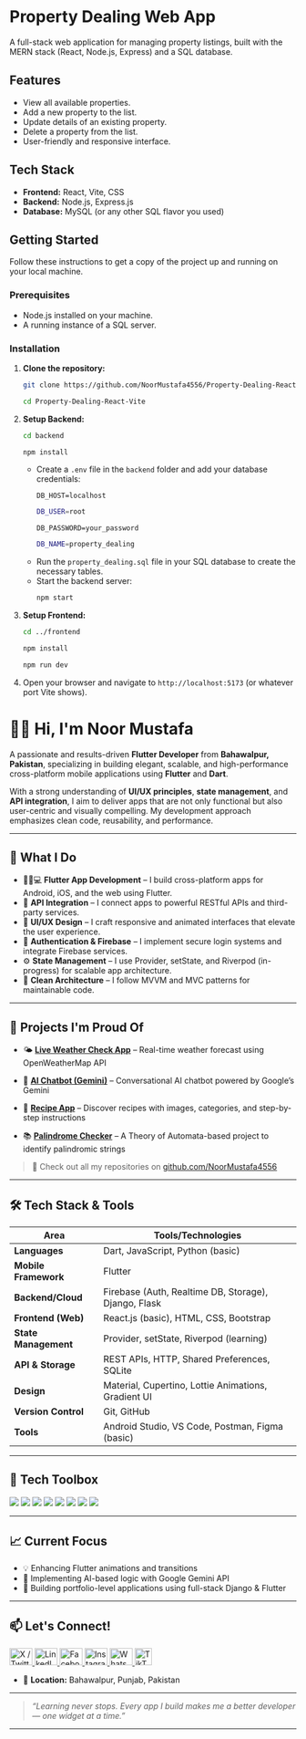 # Property Dealing Web App

A full-stack web application for managing property listings, built with the MERN stack (React, Node.js, Express) and a SQL database.

## Features

- View all available properties.
- Add a new property to the list.
- Update details of an existing property.
- Delete a property from the list.
- User-friendly and responsive interface.

## Tech Stack


- **Frontend:** React, Vite, CSS
- **Backend:** Node.js, Express.js
- **Database:** MySQL (or any other SQL flavor you used)

## Getting Started

Follow these instructions to get a copy of the project up and running on your local machine.

### Prerequisites

- Node.js installed on your machine.
- A running instance of a SQL server.

### Installation

1.  **Clone the repository:**
    ```bash
    git clone https://github.com/NoorMustafa4556/Property-Dealing-React-Vite.git
    ```
    ```bash
    cd Property-Dealing-React-Vite
    ```

2.  **Setup Backend:**
    ```bash
    cd backend
    ```
    ```bash
    npm install
    ```
    - Create a `.env` file in the `backend` folder and add your database credentials:
      ```
      DB_HOST=localhost
      
      ```
      ```bash
      DB_USER=root
      ```
      ```
      DB_PASSWORD=your_password
      ```
      ```bash
      DB_NAME=property_dealing
      ```
    - Run the `property_dealing.sql` file in your SQL database to create the necessary tables.
    - Start the backend server:
      ```sh
      npm start
      ```

3.  **Setup Frontend:**
    ```bash
    cd ../frontend
    ```
    ```bash
    npm install
    ```
    ```bash
    npm run dev
    ```
    

4.  Open your browser and navigate to `http://localhost:5173` (or whatever port Vite shows).

# 👋🏻 Hi, I'm Noor Mustafa

A passionate and results-driven **Flutter Developer** from **Bahawalpur, Pakistan**, specializing in building elegant, scalable, and high-performance cross-platform mobile applications using **Flutter** and **Dart**.

With a strong understanding of **UI/UX principles**, **state management**, and **API integration**, I aim to deliver apps that are not only functional but also user-centric and visually compelling. My development approach emphasizes clean code, reusability, and performance.

---

## 🚀 What I Do

- 🧑🏻💻  **Flutter App Development** – I build cross-platform apps for Android, iOS, and the web using Flutter.
- 🔗 **API Integration** – I connect apps to powerful RESTful APIs and third-party services.
- 🎨 **UI/UX Design** – I craft responsive and animated interfaces that elevate the user experience.
- 🔐 **Authentication & Firebase** – I implement secure login systems and integrate Firebase services.
- ⚙️ **State Management** – I use Provider, setState, and Riverpod (in-progress) for scalable app architecture.
- 🧠 **Clean Architecture** – I follow MVVM and MVC patterns for maintainable code.

---


## 🌟 Projects I'm Proud Of

- 🌤️ **[Live Weather Check App](https://github.com/NoorMustafa4556/Live-Weather-Check-App)** – Real-time weather forecast using OpenWeatherMap API  
- 🤖 **[AI Chatbot (Gemini)](https://github.com/NoorMustafa4556/Ai-ChatBot)** – Conversational AI chatbot powered by Google’s Gemini  

- 🍔 **[Recipe App](https://github.com/NoorMustafa4556/Recipe-App)** – Discover recipes with images, categories, and step-by-step instructions  

- 📚 **[Palindrome Checker](https://github.com/NoorMustafa4556/Palindrome-Checker-App)** – A Theory of Automata-based project to identify palindromic strings  

> 🎯 Check out all my repositories on [github.com/NoorMustafa4556](https://github.com/NoorMustafa4556?tab=repositories)

---

## 🛠️ Tech Stack & Tools

| Area                | Tools/Technologies |
|---------------------|--------------------|
| **Languages**       | Dart, JavaScript, Python (basic) |
| **Mobile Framework**| Flutter            |
| **Backend/Cloud**   | Firebase (Auth, Realtime DB, Storage), Django, Flask |
| **Frontend (Web)**  | React.js (basic), HTML, CSS, Bootstrap |
| **State Management**| Provider, setState, Riverpod (learning) |
| **API & Storage**   | REST APIs, HTTP, Shared Preferences, SQLite |
| **Design**          | Material, Cupertino, Lottie Animations, Gradient UI |
| **Version Control** | Git, GitHub        |
| **Tools**           | Android Studio, VS Code, Postman, Figma (basic) |

---

## 🧰 Tech Toolbox

<p align="left">
  <img src="https://img.shields.io/badge/Dart-0175C2?style=for-the-badge&logo=dart&logoColor=white"/>
  <img src="https://img.shields.io/badge/Flutter-02569B?style=for-the-badge&logo=flutter&logoColor=white"/>
  <img src="https://img.shields.io/badge/Firebase-FFCA28?style=for-the-badge&logo=firebase&logoColor=black"/>
  <img src="https://img.shields.io/badge/Python-3776AB?style=for-the-badge&logo=python&logoColor=white"/>
  <img src="https://img.shields.io/badge/Django-092E20?style=for-the-badge&logo=django&logoColor=white"/>
  <img src="https://img.shields.io/badge/React-20232A?style=for-the-badge&logo=react&logoColor=61DAFB"/>
  <img src="https://img.shields.io/badge/Postman-FF6C37?style=for-the-badge&logo=postman&logoColor=white"/>
  <img src="https://img.shields.io/badge/GitHub-181717?style=for-the-badge&logo=github&logoColor=white"/>
</p>

---

## 📈 Current Focus

- 💡 Enhancing Flutter animations and transitions
- 🤖 Implementing AI-based logic with Google Gemini API
- 📲 Building portfolio-level applications using full-stack Django & Flutter

---

## 📫 Let's Connect!

<p align="left">
  <a href="https://x.com/NoorMustafa4556" target="blank">
    <img src="https://raw.githubusercontent.com/rahuldkjain/github-profile-readme-generator/master/src/images/icons/Social/twitter.svg" alt="X / Twitter" height="30" width="40" />
  </a>
  <a href="https://www.linkedin.com/in/noormustafa4556/" target="blank">
    <img src="https://raw.githubusercontent.com/rahuldkjain/github-profile-readme-generator/master/src/images/icons/Social/linked-in-alt.svg" alt="LinkedIn" height="30" width="40" />
  </a>
  <a href="https://www.facebook.com/NoorMustafa4556" target="blank">
    <img src="https://raw.githubusercontent.com/rahuldkjain/github-profile-readme-generator/master/src/images/icons/Social/facebook.svg" alt="Facebook" height="30" width="40" />
  </a>
  <a href="https://instagram.com/noormustafa4556" target="blank">
    <img src="https://raw.githubusercontent.com/rahuldkjain/github-profile-readme-generator/master/src/images/icons/Social/instagram.svg" alt="Instagram" height="30" width="40" />
  </a>
  <a href="https://wa.me/923087655076" target="blank">
    <img src="https://raw.githubusercontent.com/rahuldkjain/github-profile-readme-generator/master/src/images/icons/Social/whatsapp.svg" alt="WhatsApp" height="30" width="40" />
  </a>
  <a href="https://www.tiktok.com/@noormustafa4556" target="blank">
    <img src="https://cdn-icons-png.flaticon.com/512/3046/3046122.png" alt="TikTok" height="30" width="30" />
  </a>
</p>

- 📍 **Location:** Bahawalpur, Punjab, Pakistan

---

> _“Learning never stops. Every app I build makes me a better developer — one widget at a time.”_

---


